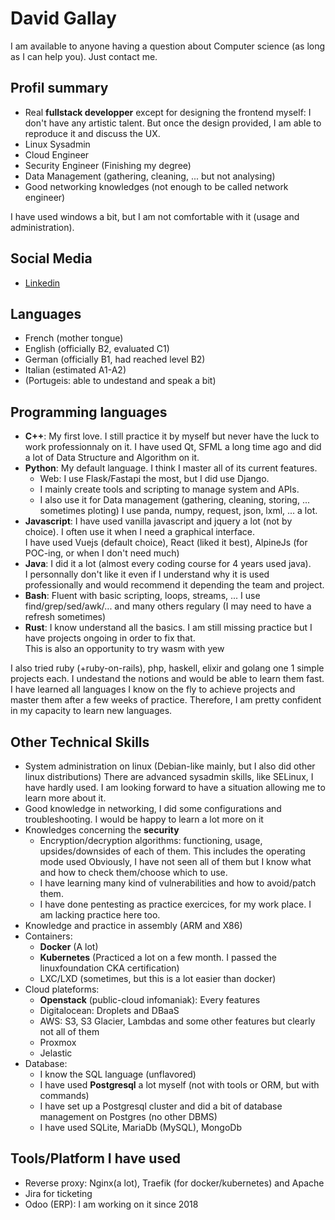 # David Gallay

I am available to anyone having a question about Computer science (as long as I can help you). Just contact me.

## Profil summary
* Real **fullstack developper** except for designing the frontend myself: I don't have any artistic talent.
  But once the design provided, I am able to reproduce it and discuss the UX.
* Linux Sysadmin
* Cloud Engineer
* Security Engineer (Finishing my degree)
* Data Management (gathering, cleaning, ... but not analysing)
* Good networking knowledges (not enough to be called network engineer)

I have used windows a bit, but I am not comfortable with it (usage and administration).


## Social Media
* [Linkedin](https://www.linkedin.com/in/david-gallay-4244bb1a7/)


## Languages
* French (mother tongue)
* English (officially B2, evaluated C1)
* German (officially B1, had reached level B2)
* Italian (estimated A1-A2)
* (Portugeis: able to undestand and speak a bit)


## Programming languages
* **C++**: My first love. I still practice it by myself but never have the luck to work professionnaly on it.
  I have used Qt, SFML a long time ago and did a lot of Data Structure and Algorithm on it.
* **Python**: My default language. I think I master all of its current features.
  * Web: I use Flask/Fastapi the most, but I did use Django.
  * I mainly create tools and scripting to manage system and APIs.
  * I also use it for Data management (gathering, cleaning, storing, ... sometimes ploting) I use panda, numpy, request, json, lxml, ... a lot.
* **Javascript**: I have used vanilla javascript and jquery a lot (not by choice). I often use it when I need a graphical interface.  
  I have used Vuejs (default choice), React (liked it best), AlpineJs (for POC-ing, or when I don't need much)
* **Java**: I did it a lot (almost every coding course for 4 years used java).  
  I personnally don't like it even if I understand why it is used professionally and would recommend it depending the team and project.
* **Bash**: Fluent with basic scripting, loops, streams, ... I use find/grep/sed/awk/... and many others regulary (I may need to have a refresh sometimes)
* **Rust**: I know understand all the basics. I am still missing practice but I have projects ongoing in order to fix that.  
  This is also an opportunity to try wasm with yew

I also tried ruby (+ruby-on-rails), php, haskell, elixir and golang one 1 simple projects each. I undestand the notions and would be able to learn them fast.
I have learned all languages I know on the fly to achieve projects and master them after a few weeks of practice. Therefore, I am pretty confident in my capacity to learn new languages.


## Other Technical Skills
* System administration on linux (Debian-like mainly, but I also did other linux distributions)
  There are advanced sysadmin skills, like SELinux, I have hardly used. I am looking forward to have a situation allowing me to learn more about it.
* Good knowledge in networking, I did some configurations and troubleshooting.
  I would be happy to learn a lot more on it
* Knowledges concerning the **security**
  * Encryption/decryption algorithms: functioning, usage, upsides/downsides of each of them.
    This includes the operating mode used
    Obviously, I have not seen all of them but I know what and how to check them/choose which to use.
  * I have learning many kind of vulnerabilities and how to avoid/patch them.
  * I have done pentesting as practice exercices, for my work place. I am lacking practice here too.
* Knowledge and practice in assembly (ARM and X86)
* Containers:
  * **Docker** (A lot)
  * **Kubernetes** (Practiced a lot on a few month. I passed the linuxfoundation CKA certification)
  * LXC/LXD (sometimes, but this is a lot easier than docker)
* Cloud plateforms:
  * **Openstack** (public-cloud infomaniak): Every features
  * Digitalocean: Droplets and DBaaS
  * AWS: S3, S3 Glacier, Lambdas and some other features but clearly not all of them
  * Proxmox
  * Jelastic
* Database:
  * I know the SQL language (unflavored)
  * I have used **Postgresql** a lot myself (not with tools or ORM, but with commands)
  * I have set up a Postgresql cluster and did a bit of database management on Postgres (no other DBMS)
  * I have used SQLite, MariaDb (MySQL), MongoDb

## Tools/Platform I have used
* Reverse proxy: Nginx(a lot), Traefik (for docker/kubernetes) and Apache
* Jira for ticketing
* Odoo (ERP): I am working on it since 2018


